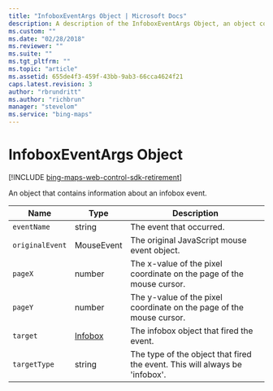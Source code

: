 ```yaml
---
title: "InfoboxEventArgs Object | Microsoft Docs"
description: A description of the InfoboxEventArgs Object, an object containing information about an infobox event, including a table with descriptions for each of its properties.
ms.custom: ""
ms.date: "02/28/2018"
ms.reviewer: ""
ms.suite: ""
ms.tgt_pltfrm: ""
ms.topic: "article"
ms.assetid: 655de4f3-459f-43bb-9ab3-66cca4624f21
caps.latest.revision: 3
author: "rbrundritt"
ms.author: "richbrun"
manager: "stevelom"
ms.service: "bing-maps"
---
```


# InfoboxEventArgs Object

[!INCLUDE [bing-maps-web-control-sdk-retirement](../../includes/bing-maps-web-control-sdk-retirement.md)]

An object that contains information about an infobox event.

| Name       | Type    | Description                                                                 |
|------------|---------|-----------------------------------------------------------------------------|
| `eventName`  | string  | The event that occurred.                                                    |
| `originalEvent` | MouseEvent | The original JavaScript mouse event object.                           |
| `pageX`      | number  | The x-value of the pixel coordinate on the page of the mouse cursor.        |
| `pageY`      | number  | The y-value of the pixel coordinate on the page of the mouse cursor.        |
| `target`     | [Infobox](infobox-class.md) | The infobox object that fired the event.              |
| `targetType` | string  | The type of the object that fired the event. This will always be 'infobox'. |